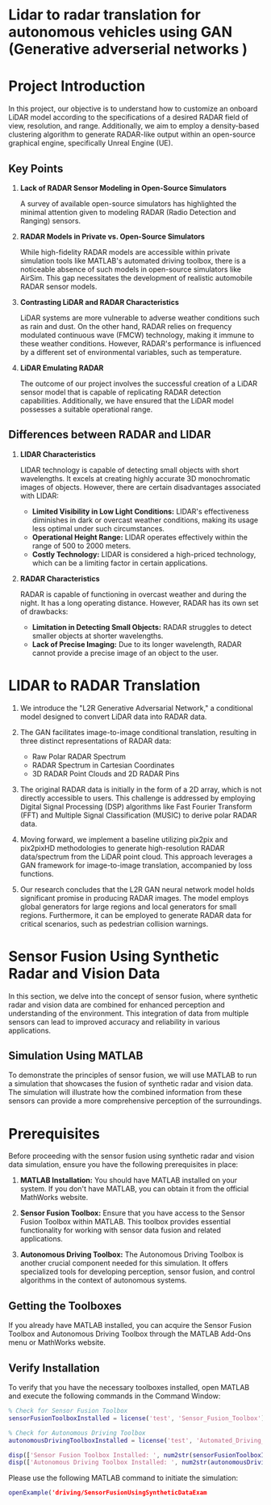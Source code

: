 #  Lidar to radar translation for autonomous vehicles using GAN (Generative adverserial networks )
# Project Introduction

In this project, our objective is to understand how to customize an onboard LiDAR model according to the specifications of a desired RADAR field of view, resolution, and range. Additionally, we aim to employ a density-based clustering algorithm to generate RADAR-like output within an open-source graphical engine, specifically Unreal Engine (UE).

## Key Points

1. **Lack of RADAR Sensor Modeling in Open-Source Simulators**
   
   A survey of available open-source simulators has highlighted the minimal attention given to modeling RADAR (Radio Detection and Ranging) sensors.

2. **RADAR Models in Private vs. Open-Source Simulators**
   
   While high-fidelity RADAR models are accessible within private simulation tools like MATLAB's automated driving toolbox, there is a noticeable absence of such models in open-source simulators like AirSim. This gap necessitates the development of realistic automobile RADAR sensor models.

3. **Contrasting LiDAR and RADAR Characteristics**
   
   LiDAR systems are more vulnerable to adverse weather conditions such as rain and dust. On the other hand, RADAR relies on frequency modulated continuous wave (FMCW) technology, making it immune to these weather conditions. However, RADAR's performance is influenced by a different set of environmental variables, such as temperature.

4. **LiDAR Emulating RADAR**
   
   The outcome of our project involves the successful creation of a LiDAR sensor model that is capable of replicating RADAR detection capabilities. Additionally, we have ensured that the LiDAR model possesses a suitable operational range.


## Differences between RADAR and LIDAR

1. **LIDAR Characteristics**

   LIDAR technology is capable of detecting small objects with short wavelengths. It excels at creating highly accurate 3D monochromatic images of objects. However, there are certain disadvantages associated with LIDAR:

   - **Limited Visibility in Low Light Conditions:** LIDAR's effectiveness diminishes in dark or overcast weather conditions, making its usage less optimal under such circumstances.
   - **Operational Height Range:** LIDAR operates effectively within the range of 500 to 2000 meters.
   - **Costly Technology:** LIDAR is considered a high-priced technology, which can be a limiting factor in certain applications.

2. **RADAR Characteristics**

   RADAR is capable of functioning in overcast weather and during the night. It has a long operating distance. However, RADAR has its own set of drawbacks:

   - **Limitation in Detecting Small Objects:** RADAR struggles to detect smaller objects at shorter wavelengths.
   - **Lack of Precise Imaging:** Due to its longer wavelength, RADAR cannot provide a precise image of an object to the user.

# LIDAR to RADAR Translation

1. We introduce the "L2R Generative Adversarial Network," a conditional model designed to convert LiDAR data into RADAR data.

2. The GAN facilitates image-to-image conditional translation, resulting in three distinct representations of RADAR data:
   - Raw Polar RADAR Spectrum
   - RADAR Spectrum in Cartesian Coordinates
   - 3D RADAR Point Clouds and 2D RADAR Pins

3. The original RADAR data is initially in the form of a 2D array, which is not directly accessible to users. This challenge is addressed by employing Digital Signal Processing (DSP) algorithms like Fast Fourier Transform (FFT) and Multiple Signal Classification (MUSIC) to derive polar RADAR data.

4. Moving forward, we implement a baseline utilizing pix2pix and pix2pixHD methodologies to generate high-resolution RADAR data/spectrum from the LiDAR point cloud. This approach leverages a GAN framework for image-to-image translation, accompanied by loss functions.

5. Our research concludes that the L2R GAN neural network model holds significant promise in producing RADAR images. The model employs global generators for large regions and local generators for small regions. Furthermore, it can be employed to generate RADAR data for critical scenarios, such as pedestrian collision warnings.

# Sensor Fusion Using Synthetic Radar and Vision Data

In this section, we delve into the concept of sensor fusion, where synthetic radar and vision data are combined for enhanced perception and understanding of the environment. This integration of data from multiple sensors can lead to improved accuracy and reliability in various applications.

## Simulation Using MATLAB

To demonstrate the principles of sensor fusion, we will use MATLAB to run a simulation that showcases the fusion of synthetic radar and vision data. The simulation will illustrate how the combined information from these sensors can provide a more comprehensive perception of the surroundings.

# Prerequisites

Before proceeding with the sensor fusion using synthetic radar and vision data simulation, ensure you have the following prerequisites in place:

1. **MATLAB Installation:**
   You should have MATLAB installed on your system. If you don't have MATLAB, you can obtain it from the official MathWorks website.

2. **Sensor Fusion Toolbox:**
   Ensure that you have access to the Sensor Fusion Toolbox within MATLAB. This toolbox provides essential functionality for working with sensor data fusion and related applications.

3. **Autonomous Driving Toolbox:**
   The Autonomous Driving Toolbox is another crucial component needed for this simulation. It offers specialized tools for developing perception, sensor fusion, and control algorithms in the context of autonomous systems.

## Getting the Toolboxes

If you already have MATLAB installed, you can acquire the Sensor Fusion Toolbox and Autonomous Driving Toolbox through the MATLAB Add-Ons menu or MathWorks website.

## Verify Installation

To verify that you have the necessary toolboxes installed, open MATLAB and execute the following commands in the Command Window:

```matlab
% Check for Sensor Fusion Toolbox
sensorFusionToolboxInstalled = license('test', 'Sensor_Fusion_Toolbox');

% Check for Autonomous Driving Toolbox
autonomousDrivingToolboxInstalled = license('test', 'Automated_Driving_Toolbox');

disp(['Sensor Fusion Toolbox Installed: ', num2str(sensorFusionToolboxInstalled)]);
disp(['Autonomous Driving Toolbox Installed: ', num2str(autonomousDrivingToolboxInstalled)]);

```

Please use the following MATLAB command to initiate the simulation:

```matlab
openExample('driving/SensorFusionUsingSyntheticDataExam
